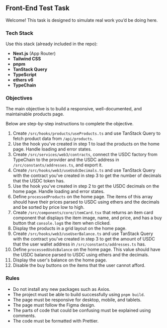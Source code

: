 ## Front-End Test Task

Welcome! This task is designed to simulate real work you’d be doing here.

### Tech Stack

Use this stack (already included in the repo):

- **Next.js** (App Router)
- **Tailwind CSS**
- **pnpm**
- **TanStack Query**
- **TypeScript**
- **ethers v6**
- **TypeChain**

### Objectives

The main objective is to build a responsive, well-documented, and maintainable products page.

Below are step-by-step instructions to complete the objective.

1. Create `/src/hooks/products/useProducts.ts` and use TanStack Query to fetch product data from `/api/products`.
2. Use the hook you've created in step 1 to load the products on the home page. Handle loading and error states.
3. Create `/src/services/web3/contracts`, connect the USDC factory from TypeChain to the provider and the USDC address in `/src/constants/addresses.ts`, and export it.
4. Create `/src/hooks/web3/useUsdcDecimals.ts` and use TanStack Query with the contract you've created in step 3 to get the number of decimals that the USDC token has.
5. Use the hook you've created in step 2 to get the USDC decimals on the home page. Handle loading and error states.
6. Define `processedProducts` on the home page. The items of this array should have their prices parsed to USDC using ethers and the decimals and be sorted by price low to high.
7. Create `/src/components/core/itemCard.tsx` that returns an item card component that displays the item image, name, and price, and has a buy button that `console.log`s the item when clicked.
8. Display the products in a grid layout on the home page.
9. Create `/src/hooks/web3/useUserBalance.ts` and use TanStack Query with the contract you've created in step 3 to get the amount of USDC that the user wallet address in `/src/constants/addresses.ts` has.
10. Define `processedUsdcBalance` on the home page. This value should have the USDC balance parsed to USDC using ethers and the decimals.
11. Display the user's balance on the home page.
12. Disable the buy buttons on the items that the user cannot afford.

### Rules

- Do not install any new packages such as Axios.
- The project must be able to build successfully using `pnpm build`.
- The page must be responsive for desktop, mobile, and tablets.
- The page must follow the Figma design.
- The parts of code that could be confusing must be explained using comments.
- The code must be formatted with Prettier.
